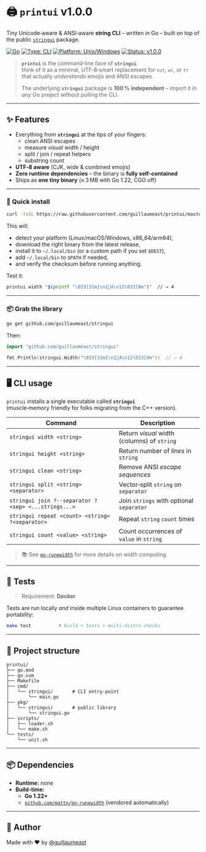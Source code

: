 # 🖨️ **`printui` v1.0.0**

Tiny Unicode‑aware & ANSI‑aware **string CLI** – written in Go – built on top of the public [`stringui`](https://pkg.go.dev/github.com/guillaumeast/stringui) package.

[![Go](https://img.shields.io/badge/language-Go-blue)](https://go.dev/)
[![Type: CLI](https://img.shields.io/badge/type-CLI-lightgrey)](https://en.wikipedia.org/wiki/Command-line_interface)
[![Platform: Unix/Windows](https://img.shields.io/badge/platform-Unix%20%26%20Windows-darkgreen)](https://en.wikipedia.org/wiki/Unix)
[![Status: v1.0.0](https://img.shields.io/badge/status-v1.0.0-brightgreen)](https://github.com/guillaumeast/printui/releases/tag/v1.0.0)

> **`printui`** is the command‑line face of **`stringui`**:  
> think of it as a minimal, UTF‑8‑smart replacement for `cut`, `wc`, or `tr` that actually *understands* emojis and ANSI escapes.  
>   
> The underlying **`stringui`** package is **100 % independent** – import it in *any* Go project without pulling the CLI.

---

## ✨ Features

- Everything from **`stringui`** at the tips of your fingers:
  - clean ANSI escapes
  - measure *visual* width / height
  - split / join / repeat helpers
  - substring count
- **UTF‑8 aware** (CJK, wide & combined emojis)
- **Zero runtime dependencies** – the binary is **fully self‑contained**
- Ships as **one tiny binary** (≈ 3 MB with Go 1.22, CGO off)

---

### 🚀 Quick install

```bash
curl -fsSL https://raw.githubusercontent.com/guillaumeast/printui/master/install/install.sh | sh
```

This will:

- detect your platform (Linux/macOS/Windows, x86_64/arm64),
- download the right binary from the latest release,
- install it to `~/.local/bin` (or a custom path if you set `$DEST`),
- add `~/.local/bin` to `$PATH` if needed,
- and verify the checksum before running anything.

Test it:
```bash
printui width "$(printf "\033[31m1\n1🛑4\n12\033[0m")"  // → 4
```

---

### 📦 Grab the library

```bash
go get github.com/guillaumeast/stringui
```

Then:

```go
import "github.com/guillaumeast/stringui"

fmt.Println(stringui.Width("\033[31m1\n1🛑4\n12\033[0m"))  // → 4
```

---

## 🖥️ CLI usage

`printui` installs a single executable called **`stringui`**  
(muscle‑memory friendly for folks migrating from the C++ version).

| Command                                                | Description                                   |
|--------------------------------------------------------|-----------------------------------------------|
| `stringui width <string>`                              | Return *visual* width (columns) of `string`   |
| `stringui height <string>`                             | Return number of *lines* in `string`          |
| `stringui clean <string>`                              | Remove ANSI *escape sequences*                |
| `stringui split <string> <separator>`                  | Vector‑split `string` on `separator`          |
| `stringui join ?--separator ?<sep> <...strings...>`    | Join `strings` with optional `separator`      |
| `stringui repeat <count> <string> ?<separator>`        | Repeat `string` `count` times                 |
| `stringui count <value> <string>`                      | Count occurrences of `value` in `string`      |

> 📚 See [`go-runewidth`](https://github.com/mattn/go-runewidth) for more details on width computing.

---

## 🧪 Tests

> Requirement: **Docker**

Tests are run locally *and* inside multiple Linux containers to guarantee portability:

```bash
make test          # build + tests + multi‑distro checks
```

---

## 📁 Project structure

```
printui/
├── go.mod
├── go.sum
├── Makefile
├── cmd/
│   └── stringui/       # CLI entry‑point
│       └── main.go
├── pkg/
│   └── stringui/       # public library
│       └── stringui.go
├── scripts/
│   ├── loader.sh
│   └── make.sh
└── tests/
    └── unit.sh
```

---

## 📦 Dependencies

- **Runtime:** none
- **Build‑time:**
  - **Go 1.22+**
  - [`github.com/mattn/go-runewidth`](https://github.com/mattn/go-runewidth) (vendored automatically)

---

## 👤 Author

Made with ❤️ by [@guillaumeast](https://github.com/guillaumeast)
